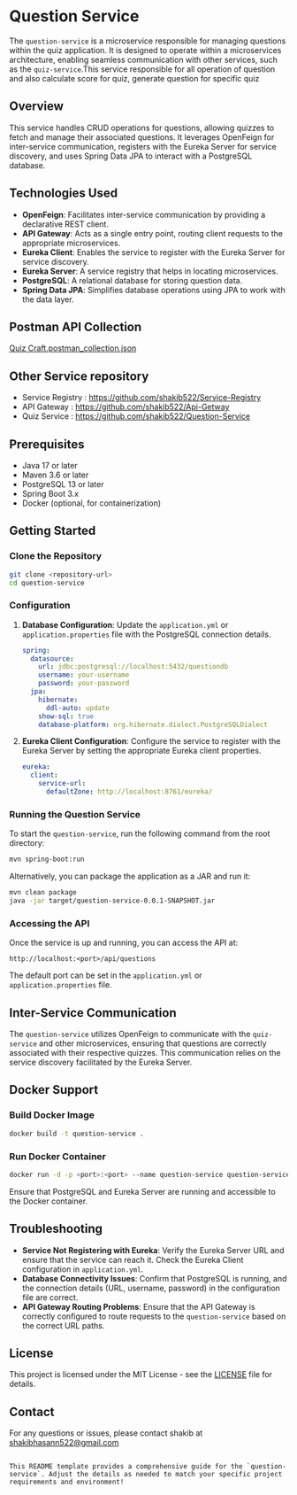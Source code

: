 # Question Service

The `question-service` is a microservice responsible for managing questions within the quiz application. It is designed to operate within a microservices architecture, enabling seamless communication with other services, such as the `quiz-service`.This service responsible for all operation of question and also calculate score for quiz, generate question for specific quiz

## Overview

This service handles CRUD operations for questions, allowing quizzes to fetch and manage their associated questions. It leverages OpenFeign for inter-service communication, registers with the Eureka Server for service discovery, and uses Spring Data JPA to interact with a PostgreSQL database.

## Technologies Used

- **OpenFeign**: Facilitates inter-service communication by providing a declarative REST client.
- **API Gateway**: Acts as a single entry point, routing client requests to the appropriate microservices.
- **Eureka Client**: Enables the service to register with the Eureka Server for service discovery.
- **Eureka Server**: A service registry that helps in locating microservices.
- **PostgreSQL**: A relational database for storing question data.
- **Spring Data JPA**: Simplifies database operations using JPA to work with the data layer.

 ## Postman API Collection
 
[Quiz Craft.postman_collection.json](https://github.com/user-attachments/files/16823586/Quiz.Craft.postman_collection.json)

## Other Service repository
- Service Registry : https://github.com/shakib522/Service-Registry
- API Gateway : https://github.com/shakib522/Api-Getway
- Quiz Service : https://github.com/shakib522/Question-Service


## Prerequisites

- Java 17 or later
- Maven 3.6 or later
- PostgreSQL 13 or later
- Spring Boot 3.x
- Docker (optional, for containerization)

## Getting Started

### Clone the Repository

```bash
git clone <repository-url>
cd question-service
```

### Configuration

1. **Database Configuration**:
   Update the `application.yml` or `application.properties` file with the PostgreSQL connection details.

   ```yaml
   spring:
     datasource:
       url: jdbc:postgresql://localhost:5432/questiondb
       username: your-username
       password: your-password
     jpa:
       hibernate:
         ddl-auto: update
       show-sql: true
       database-platform: org.hibernate.dialect.PostgreSQLDialect
   ```

2. **Eureka Client Configuration**:
   Configure the service to register with the Eureka Server by setting the appropriate Eureka client properties.

   ```yaml
   eureka:
     client:
       service-url:
         defaultZone: http://localhost:8761/eureka/
   ```

### Running the Question Service

To start the `question-service`, run the following command from the root directory:

```bash
mvn spring-boot:run
```

Alternatively, you can package the application as a JAR and run it:

```bash
mvn clean package
java -jar target/question-service-0.0.1-SNAPSHOT.jar
```

### Accessing the API

Once the service is up and running, you can access the API at:

```
http://localhost:<port>/api/questions
```

The default port can be set in the `application.yml` or `application.properties` file.


## Inter-Service Communication

The `question-service` utilizes OpenFeign to communicate with the `quiz-service` and other microservices, ensuring that questions are correctly associated with their respective quizzes. This communication relies on the service discovery facilitated by the Eureka Server.

## Docker Support

### Build Docker Image

```bash
docker build -t question-service .
```

### Run Docker Container

```bash
docker run -d -p <port>:<port> --name question-service question-service
```

Ensure that PostgreSQL and Eureka Server are running and accessible to the Docker container.

## Troubleshooting

- **Service Not Registering with Eureka**: Verify the Eureka Server URL and ensure that the service can reach it. Check the Eureka Client configuration in `application.yml`.
- **Database Connectivity Issues**: Confirm that PostgreSQL is running, and the connection details (URL, username, password) in the configuration file are correct.
- **API Gateway Routing Problems**: Ensure that the API Gateway is correctly configured to route requests to the `question-service` based on the correct URL paths.

## License

This project is licensed under the MIT License - see the [LICENSE](LICENSE) file for details.

## Contact

For any questions or issues, please contact shakib at shakibhasann522@gmail.com
```

This README template provides a comprehensive guide for the `question-service`. Adjust the details as needed to match your specific project requirements and environment!
